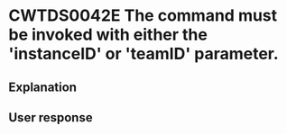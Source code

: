 # CWTDS0042E The command must be invoked with either the 'instanceID' or 'teamID' parameter.

## Explanation

## User response